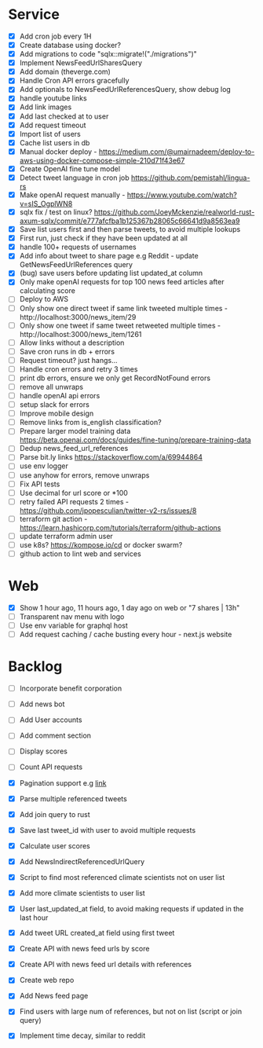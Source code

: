 # Service
- [x] Add cron job every 1H
- [x] Create database using docker?
- [x] Add migrations to code "sqlx::migrate!("./migrations")"
- [x] Implement NewsFeedUrlSharesQuery
- [x] Add domain (theverge.com)
- [x] Handle Cron API errors gracefully
- [x] Add optionals to NewsFeedUrlReferencesQuery, show debug log
- [x] handle youtube links
- [x] Add link images
- [x] Add last checked at to user
- [x] Add request timeout
- [x] Import list of users
- [x] Cache list users in db
- [x] Manual docker deploy - https://medium.com/@umairnadeem/deploy-to-aws-using-docker-compose-simple-210d71f43e67
- [x] Create OpenAI fine tune model
- [x] Detect tweet language in cron job https://github.com/pemistahl/lingua-rs
- [x] Make openAI request manually - https://www.youtube.com/watch?v=sIS_OgplWN8
- [x] sqlx fix / test on linux?  https://github.com/JoeyMckenzie/realworld-rust-axum-sqlx/commit/e777afcfba1b125367b28065c66641d9a8563ea9
- [x] Save list users first and then parse tweets, to avoid multiple lookups
- [x] First run, just check if they have been updated at all
- [x] handle 100+ requests of usernames
- [x] Add info about tweet to share page e.g Reddit - update GetNewsFeedUrlReferences query
- [x] (bug) save users before updating list updated_at column
- [x] Only make openAI requests for top 100 news feed articles after calculating score
- [ ] Deploy to AWS
- [ ] Only show one direct tweet if same link tweeted multiple times - http://localhost:3000/news_item/29
- [ ] Only show one tweet if same tweet retweeted multiple times - http://localhost:3000/news_item/1261
- [ ] Allow links without a description
- [ ] Save cron runs in db + errors
- [ ] Request timeout? just hangs...
- [ ] Handle cron errors and retry 3 times
- [ ] print db errors, ensure we only get RecordNotFound errors
- [ ] remove all unwraps
- [ ] handle openAI api errors
- [ ] setup slack for errors
- [ ] Improve mobile design
- [ ] Remove links from is_english classification?
- [ ] Prepare larger model training data https://beta.openai.com/docs/guides/fine-tuning/prepare-training-data
- [ ] Dedup news_feed_url_references
- [ ] Parse bit.ly links https://stackoverflow.com/a/69944864
- [ ] use env logger
- [ ] use anyhow for errors, remove unwraps
- [ ] Fix API tests
- [ ] Use decimal for url score or *100 
- [ ] retry failed API requests 2 times - https://github.com/jpopesculian/twitter-v2-rs/issues/8
- [ ] terraform git action - https://learn.hashicorp.com/tutorials/terraform/github-actions
- [ ] update terraform admin user 
- [ ] use k8s? https://kompose.io/cd or docker swarm?
- [ ] github action to lint web and services

# Web
- [x] Show 1 hour ago, 11 hours ago, 1 day ago on web or "7 shares | 13h"
- [ ] Transparent nav menu with logo
- [ ] Use env variable for graphql host
- [ ] Add request caching / cache busting every hour - next.js website

# Backlog

- [ ] Incorporate benefit corporation
- [ ] Add news bot 
- [ ] Add User accounts
- [ ] Add comment section
- [ ] Display scores
- [ ] Count API requests


- [x] Pagination support e.g [link](https://github.com/ekuinox/mikage/blob/7c96ae27021a6e9236a8408a05ea15efdf59f291/src/twitter.rs)
- [x] Parse multiple referenced tweets
- [x] Add join query to rust
- [x] Save last tweet_id with user to avoid multiple requests
- [x] Calculate user scores
- [x] Add NewsIndirectReferencedUrlQuery
- [x] Script to find most referenced climate scientists not on user list
- [x] Add more climate scientists to user list
- [x] User last_updated_at field, to avoid making requests if updated in the last hour
- [x] Add tweet URL created_at field using first tweet
- [x] Create API with news feed urls by score
- [x] Create API with news feed url details with references
- [x] Create web repo
- [x] Add News feed page
- [x] Find users with large num of references, but not on list (script or join query)
- [x] Implement time decay, similar to reddit

